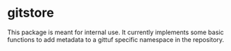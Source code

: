 # gitstore

This package is meant for internal use. It currently implements some basic
functions to add metadata to a gittuf specific namespace in the repository.
